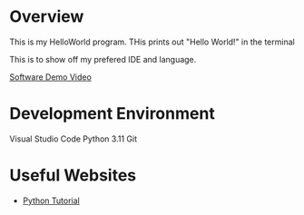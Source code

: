 # Overview




This is my HelloWorld program. THis prints out "Hello World!" in the terminal

This is to show off my prefered IDE and language.


[Software Demo Video](https://youtu.be/xLqvGVbECsQ)

# Development Environment

Visual Studio Code
Python 3.11
Git


# Useful Websites

* [Python Tutorial](https://www.youtube.com/watch?v=hp4pYFASTrc)
